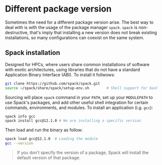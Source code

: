 # Different package version

Sometimes the need for a different package version arise. The best way to 
deal with is with the usage of the package manager ```spack```. 
```spack``` is non-destructive, that's imply that installing a new version 
does not break existing installations, so many configurations can coexist 
on the same system.

## Spack installation

Designed for HPCs, where users share common installations of 
software with exotic architectures, using libraries that do not 
have a standard Application Binary Interface (ABI). To install it follwows:

```sh
git clone https://github.com/spack/spack.git
source ~/spack/share/spack/setup-env.sh        # Shell support for bash/zsh
```

Sourcing will place ```spack``` command in your ```PATH```, set up your 
```MODULEPATH``` to use Spack's packages, and add other useful shell integration 
for certain commands, environments, and modules. To install an application 
(i.g. ```gcc```):

```sh
spack info gcc
spack install gcc@12.1.0 # We are installing a specific version
```

Then load and run the binary as follow:

```sh
spack load gcc@12.1.0  # Loading the module
gcc --version
```

> If you don’t specify the version of a package, Spack will install the 
> default version of that package.


<!--  Script to show the footer   -->
<html>
<script
    src="https://code.jquery.com/jquery-3.3.1.js"
    integrity="sha256-2Kok7MbOyxpgUVvAk/HJ2jigOSYS2auK4Pfzbm7uH60="
    crossorigin="anonymous">
</script>
<script>
$(function(){
  $("#footer").load("../footers/footer.html");
});
</script>
<body>
<div id="footer"></div>
</body>
</html>
